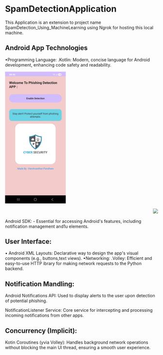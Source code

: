 # SpamDetectionApplication
This Application is an extension to project name SpamDetection_Using_MachineLearning using Ngrok for hosting this local machine.


Android App Technologies
-
•Programming Language:
.Kotlin: Modern, concise language for Android development, enhancing code safety and readability.

<p align="left">
  <img src="data/spam app.jpg" width="200" />
</p>
<p align="right">
  <img src="URL_OF_IMAGE_2" width="200" />
</p>
Android SDK:
-
Essential for accessing Android's features, including notification management and1u
elements.

User Interface:
-
• Android XML Layouts: Declarative way to design the app's visual components (e.g., buttons,text views).
•Networking:
.Volley: Efficient and easy-to-use HTTP ibrary for making network requests to the Python backend.

Notification Mandling:
-
Android Notifications API: Used to display alerts to the user upon detection of potential
phishing.

NotificationListener Service: Core service for intercepting and processing incoming notifications from other apps.

Concurrency (Implicit):
-
Kotin Coroutines (yvia Volley): Handles background network operations without blocking the main Ul thread, ensuring a smooth user experience.
